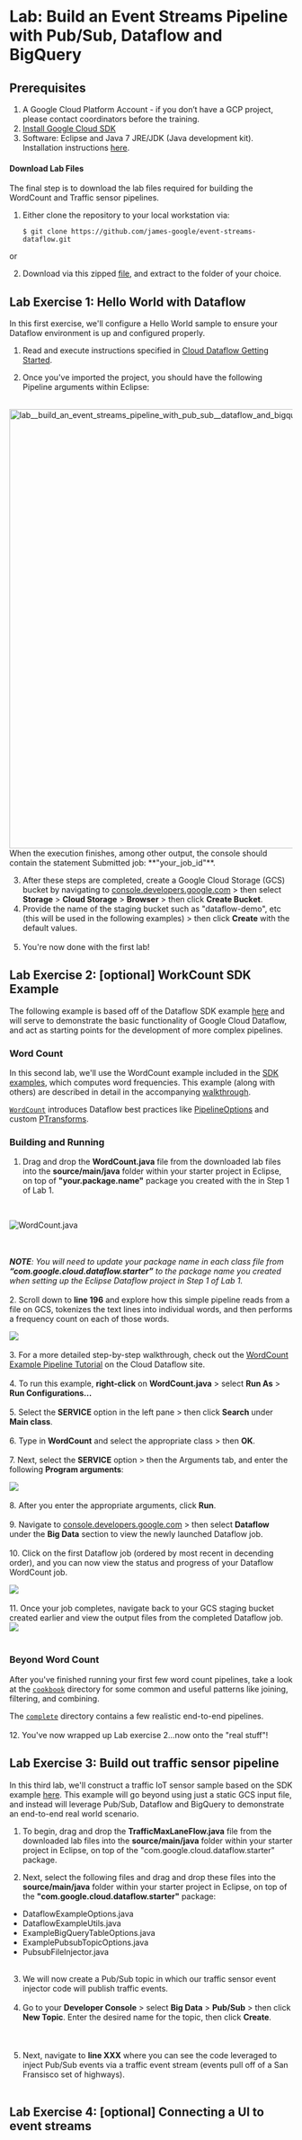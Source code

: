 # Lab: Build an Event Streams Pipeline with Pub/Sub, Dataflow and BigQuery

## Prerequisites

1. A Google Cloud Platform Account - if you don’t have a GCP project, please contact coordinators before the training.
2. [Install Google Cloud SDK](https://cloud.google.com/sdk/)
3. Software: Eclipse and Java 7 JRE/JDK (Java development kit). Installation instructions [here](http://www.eclipse.org/downloads/packages/eclipse-ide-java-developers/marsr).

#### Download Lab Files
The final step is to download the lab files required for building the WordCount and Traffic sensor pipelines. 

1. Either clone the repository to your local workstation via:

    ```
    $ git clone https://github.com/james-google/event-streams-dataflow.git
    ```
or
    
2. Download via this zipped [file](https://github.com/james-google/event-streams-dataflow/archive/master.zip), and extract to the folder of your choice.

## Lab Exercise 1: Hello World with Dataflow

In this first exercise, we'll configure a Hello World sample to ensure your Dataflow environment is up and configured properly. 

1. Read and execute instructions specified in [Cloud Dataflow Getting Started](https://cloud.google.com/dataflow/getting-started-eclipse). 

2. Once you've imported the project, you should have the following Pipeline arguments within Eclipse: <br/><br/>
<img width="782" alt="lab__build_an_event_streams_pipeline_with_pub_sub__dataflow_and_bigquery_-_google_docs" src="https://cloud.githubusercontent.com/assets/8822452/10541417/e45b4d20-73de-11e5-936e-9fc7b7d0e2e1.png"> 
<br/>
When the execution finishes, among other output, the console should contain the statement Submitted job: **"your_job_id"**.

3. After these steps are completed, create a Google Cloud Storage (GCS) bucket by navigating to [console.developers.google.com](https://console.developers.google.com) > then select **Storage** > **Cloud Storage** > **Browser** > then click **Create Bucket**.
4. Provide the name of the staging bucket such as "dataflow-demo", etc (this will be used in the following examples) > then click **Create** with the default values.<br/><br/>
5. You're now done with the first lab!


## Lab Exercise 2: [optional] WorkCount SDK Example

The following example is based off of the Dataflow SDK example [here](https://github.com/GoogleCloudPlatform/DataflowJavaSDK/tree/master/examples) and will serve to demonstrate the basic functionality of Google Cloud Dataflow, and act as starting points for the development of more complex pipelines.

### Word Count

In this second lab, we'll use the WordCount example included in the [SDK examples](https://github.com/GoogleCloudPlatform/DataflowJavaSDK/blob/master/examples/src/main/java/com/google/cloud/dataflow/examples), which computes word frequencies.  This example (along with others) are described in detail in the accompanying [walkthrough](https://cloud.google.com/dataflow/examples/wordcount-example).

[`WordCount`](https://github.com/GoogleCloudPlatform/DataflowJavaSDK/blob/master/examples/src/main/java/com/google/cloud/dataflow/examples/WordCount.java) introduces Dataflow best practices like [PipelineOptions](https://cloud.google.com/dataflow/pipelines/constructing-your-pipeline#Creating) and custom [PTransforms](https://cloud.google.com/dataflow/model/composite-transforms).

### Building and Running

1. Drag and drop the **WordCount.java** file from the downloaded lab files into the **source/main/java** folder within your starter project in Eclipse, on top of **"your.package.name"** package you created with the in Step 1 of Lab 1.
<br/>

![WordCount.java](https://cloud.githubusercontent.com/assets/8822452/10249692/a6ffe084-68f4-11e5-85c1-2719bc37f207.png) 

<br/><br/>
_**NOTE**: You will need to update your package name in each class file from **“com.google.cloud.dataflow.starter”** to the package name you created when setting up the Eclipse Dataflow project in Step 1 of Lab 1._
<br/><br/>
2. Scroll down to **line 196** and explore how this simple pipeline reads from a file on GCS, tokenizes the text lines into individual words, and then performs a frequency count on each of those words.

![](https://cloud.githubusercontent.com/assets/8822452/10249927/fe1c3ec0-68f5-11e5-8737-e70c826db6cf.png)<br/><br/>
3. For a more detailed step-by-step walkthrough, check out the [WordCount Example Pipeline Tutorial](https://cloud.google.com/dataflow/examples/wordcount-example) on the Cloud Dataflow site.<br/><br/>
4. To run this example, **right-click** on **WordCount.java** > select **Run As** > **Run Configurations...**<br/><br/>
5. Select the **SERVICE** option in the left pane > then click **Search** under **Main class**. <br/><br/>
6. Type in **WordCount** and select the appropriate class > then **OK**.<br/><br/>
7. Next, select the **SERVICE** option > then the Arguments tab, and enter the following **Program arguments**:

![](https://cloud.githubusercontent.com/assets/8822452/10250675/4acbb328-68fa-11e5-80ce-5fc00a343aa0.png)<br/><br/>
8. After you enter the appropriate arguments, click **Run**.<br/><br/>
9. Navigate to [console.developers.google.com](https://console.developers.google.com) > then select **Dataflow** under the **Big Data** section to view the newly launched Dataflow job. <br/><br/>
10. Click on the first Dataflow job (ordered by most recent in decending order), and you can now view the status and progress of your Dataflow WordCount job.

![](https://cloud.githubusercontent.com/assets/8822452/10251339/f680e8f2-68fd-11e5-8fcc-fdbaa29bcf7a.png)<br/><br/>
11. Once your job completes, navigate back to your GCS staging bucket created earlier and view the output files from the completed Dataflow job.
![](https://cloud.githubusercontent.com/assets/8822452/10251809/7a6cb382-6901-11e5-981c-c39e264b66f7.png)<br/><br/>

### Beyond Word Count

After you've finished running your first few word count pipelines, take a look at the [`cookbook`](https://github.com/GoogleCloudPlatform/DataflowJavaSDK/blob/master/examples/src/main/java/com/google/cloud/dataflow/examples/cookbook)
directory for some common and useful patterns like joining, filtering, and combining.

The [`complete`](https://github.com/GoogleCloudPlatform/DataflowJavaSDK/blob/master/examples/src/main/java/com/google/cloud/dataflow/examples/complete)
directory contains a few realistic end-to-end pipelines.<br/><br/>
12. You've now wrapped up Lab exercise 2...now onto the "real stuff"!

## Lab Exercise 3: Build out traffic sensor pipeline

In this third lab, we'll construct a traffic IoT sensor sample based on the SDK example [here](https://github.com/GoogleCloudPlatform/DataflowJavaSDK/blob/master/examples/src/main/java/com/google/cloud/dataflow/examples/complete/TrafficMaxLaneFlow.java). This example will go beyond using just a static GCS input file, and instead will leverage Pub/Sub, Dataflow and BigQuery to demonstrate an end-to-end real world scenario. 

1. To begin, drag and drop the **TrafficMaxLaneFlow.java** file from the downloaded lab files into the **source/main/java** folder within your starter project in Eclipse, on top of the "com.google.cloud.dataflow.starter" package.

2. Next, select the following files and drag and drop these files into the **source/main/java** folder within your starter project in Eclipse, on top of the **"com.google.cloud.dataflow.starter"** package:
  * DataflowExampleOptions.java
  * DataflowExampleUtils.java
  * ExampleBigQueryTableOptions.java
  * ExamplePubsubTopicOptions.java
  * PubsubFileInjector.java<br/><br/>
3. We will now create a Pub/Sub topic in which our traffic sensor event injector code will publish traffic events.<br/><br/>
4. Go to your **Developer Console** > select **Big Data** > **Pub/Sub** > then click **New Topic**. Enter the desired name for the topic, then click **Create**.<br/><br/>
![]()<br/><br/>
5. Next, navigate to **line XXX** where you can see the code leveraged to inject Pub/Sub events via a traffic event stream (events pull off of a San Fransisco set of highways).
![]()<br/><br/>


## Lab Exercise 4: [optional] Connecting a UI to event streams
